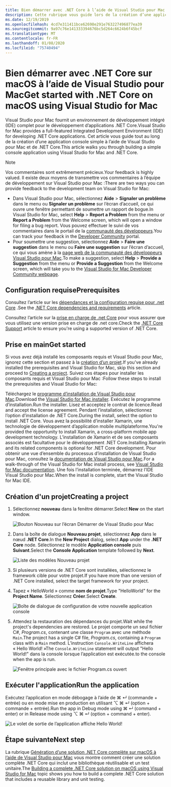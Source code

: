 ```yaml
---
title: Bien démarrer avec .NET Core à l’aide de Visual Studio pour Mac
description: Cette rubrique vous guide lors de la création d’une application console simple à l’aide de Visual Studio pour Mac et de .NET Core.
ms.date: 12/19/2019
ms.openlocfilehash: 4cd7e311411bce62698e291e763227496877ea39
ms.sourcegitcommit: 9a97c76e141333394676bc5d264c6624b6f45bcf
ms.translationtype: MT
ms.contentlocale: fr-FR
ms.lasthandoff: 01/08/2020
ms.locfileid: "75740494"
---
```

# <a name="get-started-with-net-core-on-macos-using-visual-studio-for-mac"></a><span data-ttu-id="360dc-103">Bien démarrer avec .NET Core sur macOS à l’aide de Visual Studio pour Mac</span><span class="sxs-lookup"><span data-stu-id="360dc-103">Get started with .NET Core on macOS using Visual Studio for Mac</span></span>

<span data-ttu-id="360dc-104">Visual Studio pour Mac fournit un environnement de développement intégré (IDE) complet pour le développement d’applications .NET Core.</span><span class="sxs-lookup"><span data-stu-id="360dc-104">Visual Studio for Mac provides a full-featured Integrated Development Environment (IDE) for developing .NET Core applications.</span></span> <span data-ttu-id="360dc-105">Cet article vous guide tout au long de la création d’une application console simple à l’aide de Visual Studio pour Mac et de .NET Core.</span><span class="sxs-lookup"><span data-stu-id="360dc-105">This article walks you through building a simple console application using Visual Studio for Mac and .NET Core.</span></span>

> [!NOTE]
> <span data-ttu-id="360dc-106">Vos commentaires sont extrêmement précieux.</span><span class="sxs-lookup"><span data-stu-id="360dc-106">Your feedback is highly valued.</span></span> <span data-ttu-id="360dc-107">Il existe deux moyens de transmettre vos commentaires à l’équipe de développement sur Visual Studio pour Mac :</span><span class="sxs-lookup"><span data-stu-id="360dc-107">There are two ways you can provide feedback to the development team on Visual Studio for Mac:</span></span>
>
> * <span data-ttu-id="360dc-108">Dans Visual Studio pour Mac, sélectionnez **Aide** > **Signaler un problème** dans le menu ou **Signaler un problème** sur l’écran d’accueil, ce qui ouvre une fenêtre permettant de soumettre un rapport de bogue.</span><span class="sxs-lookup"><span data-stu-id="360dc-108">In Visual Studio for Mac, select **Help** > **Report a Problem** from the menu or **Report a Problem** from the Welcome screen, which will open a window for filing a bug report.</span></span> <span data-ttu-id="360dc-109">Vous pouvez effectuer le suivi de vos commentaires dans le portail de la [communauté des développeurs](https://developercommunity.visualstudio.com/spaces/8/index.html).</span><span class="sxs-lookup"><span data-stu-id="360dc-109">You can track your feedback in the [Developer Community](https://developercommunity.visualstudio.com/spaces/8/index.html) portal.</span></span>
> * <span data-ttu-id="360dc-110">Pour soumettre une suggestion, sélectionnez **Aide** > **Faire une suggestion** dans le menu ou **Faire une suggestion** sur l’écran d’accueil, ce qui vous amène à la [page web de la communauté des développeurs Visual Studio pour Mac](https://developercommunity.visualstudio.com/content/idea/post.html?space=41).</span><span class="sxs-lookup"><span data-stu-id="360dc-110">To make a suggestion, select **Help** > **Provide a Suggestion** from the menu or **Provide a Suggestion** from the Welcome screen, which will take you to the [Visual Studio for Mac Developer Community webpage](https://developercommunity.visualstudio.com/content/idea/post.html?space=41).</span></span>

## <a name="prerequisites"></a><span data-ttu-id="360dc-111">Configuration requise</span><span class="sxs-lookup"><span data-stu-id="360dc-111">Prerequisites</span></span>

<span data-ttu-id="360dc-112">Consultez l’article sur les [dépendances et la configuration requise pour .net Core](../install/dependencies.md?pivots=os-macos) .</span><span class="sxs-lookup"><span data-stu-id="360dc-112">See the [.NET Core dependencies and requirements](../install/dependencies.md?pivots=os-macos) article.</span></span>

<span data-ttu-id="360dc-113">Consultez l’article sur la [prise en charge de .net Core](/visualstudio/mac/net-core-support) pour vous assurer que vous utilisez une version prise en charge de .net core.</span><span class="sxs-lookup"><span data-stu-id="360dc-113">Check the [.NET Core Support](/visualstudio/mac/net-core-support) article to ensure you're using a supported version of .NET Core.</span></span>

## <a name="get-started"></a><span data-ttu-id="360dc-114">Prise en main</span><span class="sxs-lookup"><span data-stu-id="360dc-114">Get started</span></span>

<span data-ttu-id="360dc-115">Si vous avez déjà installé les composants requis et Visual Studio pour Mac, ignorez cette section et passez à la [création d’un projet](#creating-a-project).</span><span class="sxs-lookup"><span data-stu-id="360dc-115">If you've already installed the prerequisites and Visual Studio for Mac, skip this section and proceed to [Creating a project](#creating-a-project).</span></span> <span data-ttu-id="360dc-116">Suivez ces étapes pour installer les composants requis et Visual Studio pour Mac :</span><span class="sxs-lookup"><span data-stu-id="360dc-116">Follow these steps to install the prerequisites and Visual Studio for Mac:</span></span>

<span data-ttu-id="360dc-117">Téléchargez le [programme d’installation de Visual Studio pour Mac](https://visualstudio.microsoft.com/vs/mac/?utm_medium=microsoft&utm_source=docs.microsoft.com&utm_campaign=inline+link).</span><span class="sxs-lookup"><span data-stu-id="360dc-117">Download the [Visual Studio for Mac installer](https://visualstudio.microsoft.com/vs/mac/?utm_medium=microsoft&utm_source=docs.microsoft.com&utm_campaign=inline+link).</span></span> <span data-ttu-id="360dc-118">Exécutez le programme d’installation.</span><span class="sxs-lookup"><span data-stu-id="360dc-118">Run the installer.</span></span> <span data-ttu-id="360dc-119">Lisez et acceptez le contrat de licence.</span><span class="sxs-lookup"><span data-stu-id="360dc-119">Read and accept the license agreement.</span></span> <span data-ttu-id="360dc-120">Pendant l’installation, sélectionnez l’option d’installation de .NET Core.</span><span class="sxs-lookup"><span data-stu-id="360dc-120">During the install, select the option to install .NET Core.</span></span> <span data-ttu-id="360dc-121">Vous avez la possibilité d’installer Xamarin, une technologie de développement d’application mobile multiplateforme.</span><span class="sxs-lookup"><span data-stu-id="360dc-121">You're provided the opportunity to install Xamarin, a cross-platform mobile app development technology.</span></span> <span data-ttu-id="360dc-122">L’installation de Xamarin et de ses composants associés est facultative pour le développement .NET Core.</span><span class="sxs-lookup"><span data-stu-id="360dc-122">Installing Xamarin and its related components is optional for .NET Core development.</span></span> <span data-ttu-id="360dc-123">Pour obtenir une vue d’ensemble du processus d’installation de Visual Studio pour Mac, consultez la [documentation de Visual Studio pour Mac](/visualstudio/mac/).</span><span class="sxs-lookup"><span data-stu-id="360dc-123">For a walk-through of the Visual Studio for Mac install process, see [Visual Studio for Mac documentation](/visualstudio/mac/).</span></span> <span data-ttu-id="360dc-124">Une fois l’installation terminée, démarrez l’IDE Visual Studio pour Mac.</span><span class="sxs-lookup"><span data-stu-id="360dc-124">When the install is complete, start the Visual Studio for Mac IDE.</span></span>

## <a name="creating-a-project"></a><span data-ttu-id="360dc-125">Création d'un projet</span><span class="sxs-lookup"><span data-stu-id="360dc-125">Creating a project</span></span>

1. <span data-ttu-id="360dc-126">Sélectionnez **nouveau** dans la fenêtre démarrer.</span><span class="sxs-lookup"><span data-stu-id="360dc-126">Select **New** on the start window.</span></span>

   ![Bouton Nouveau sur l’écran Démarrer de Visual Studio pour Mac](./media/using-on-mac-vs/visual-studio-mac-new-project.png)

1. <span data-ttu-id="360dc-128">Dans la boîte de dialogue **Nouveau projet**, sélectionnez **App** dans le nœud **.NET Core**.</span><span class="sxs-lookup"><span data-stu-id="360dc-128">In the **New Project** dialog, select **App** under the **.NET Core** node.</span></span> <span data-ttu-id="360dc-129">Sélectionnez le modèle **Application console** puis **Suivant**.</span><span class="sxs-lookup"><span data-stu-id="360dc-129">Select the **Console Application** template followed by **Next**.</span></span>

   ![Liste des modèles Nouveau projet](./media/using-on-mac-vs/visual-studio-mac-new-dialog.png)

1. <span data-ttu-id="360dc-131">Si plusieurs versions de .NET Core sont installées, sélectionnez le framework cible pour votre projet.</span><span class="sxs-lookup"><span data-stu-id="360dc-131">If you have more than one version of .NET Core installed, select the target framework for your project.</span></span>

1. <span data-ttu-id="360dc-132">Tapez « HelloWorld » comme **nom de projet**.</span><span class="sxs-lookup"><span data-stu-id="360dc-132">Type "HelloWorld" for the **Project Name**.</span></span> <span data-ttu-id="360dc-133">Sélectionnez **Créer**.</span><span class="sxs-lookup"><span data-stu-id="360dc-133">Select **Create**.</span></span>

   ![Boîte de dialogue de configuration de votre nouvelle application console](./media/using-on-mac-vs/visual-studio-mac-new-options.png)

1. <span data-ttu-id="360dc-135">Attendez la restauration des dépendances du projet.</span><span class="sxs-lookup"><span data-stu-id="360dc-135">Wait while the project's dependencies are restored.</span></span> <span data-ttu-id="360dc-136">Le projet comporte un seul fichier C#, *Program.cs*, contenant une classe `Program` avec une méthode `Main`.</span><span class="sxs-lookup"><span data-stu-id="360dc-136">The project has a single C# file, *Program.cs*, containing a `Program` class with a `Main` method.</span></span> <span data-ttu-id="360dc-137">L’instruction `Console.WriteLine` affichera « Hello World! »</span><span class="sxs-lookup"><span data-stu-id="360dc-137">The `Console.WriteLine` statement will output "Hello World!"</span></span> <span data-ttu-id="360dc-138">dans la console lorsque l’application est exécutée.</span><span class="sxs-lookup"><span data-stu-id="360dc-138">to the console when the app is run.</span></span>

   ![Fenêtre principale avec le fichier Program.cs ouvert](./media/using-on-mac-vs/visual-studio-mac-editor.png)

## <a name="run-the-application"></a><span data-ttu-id="360dc-140">Exécuter l'application</span><span class="sxs-lookup"><span data-stu-id="360dc-140">Run the application</span></span>

<span data-ttu-id="360dc-141">Exécutez l’application en mode débogage à l’aide de ⌘ ↵ (commande + entrée) ou en mode mise en production en utilisant ⌥ ⌘ ↵ (option + commande + entrée).</span><span class="sxs-lookup"><span data-stu-id="360dc-141">Run the app in Debug mode using ⌘ ↵ (command + enter) or in Release mode using ⌥ ⌘ ↵ (option + command + enter).</span></span>

![Le volet de sortie de l’application affiche Hello World!](./media/using-on-mac-vs/visual-studio-mac-output.png)

## <a name="next-step"></a><span data-ttu-id="360dc-143">Étape suivante</span><span class="sxs-lookup"><span data-stu-id="360dc-143">Next step</span></span>

<span data-ttu-id="360dc-144">La rubrique [Génération d’une solution .NET Core complète sur macOS à l’aide de Visual Studio pour Mac](using-on-mac-vs-full-solution.md) vous montre comment créer une solution complète .NET Core qui inclut une bibliothèque réutilisable et un test unitaire.</span><span class="sxs-lookup"><span data-stu-id="360dc-144">The [Building a complete .NET Core solution on macOS using Visual Studio for Mac](using-on-mac-vs-full-solution.md) topic shows you how to build a complete .NET Core solution that includes a reusable library and unit testing.</span></span>
